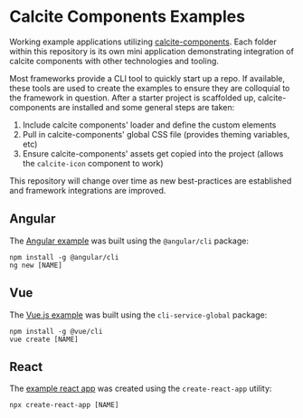 # Calcite Components Examples

Working example applications utilizing [calcite-components](https://github.com/Esri/calcite-components). Each folder within this repository is its own mini application demonstrating integration of calcite components with other technologies and tooling.

Most frameworks provide a CLI tool to quickly start up a repo. If available, these tools are used to create the examples to ensure they are colloquial to the framework in question. After a starter project is scaffolded up, calcite-components are installed and some general steps are taken:

1. Include calcite components' loader and define the custom elements
2. Pull in calcite-components' global CSS file (provides theming variables, etc)
3. Ensure calcite-components' assets get copied into the project (allows the `calcite-icon` component to work)

This repository will change over time as new best-practices are established and framework integrations are improved.

## Angular

The [Angular example](./angular/) was built using the `@angular/cli` package:

```
npm install -g @angular/cli
ng new [NAME]
```

## Vue

The [Vue.js example](./vue/) was built using the `cli-service-global` package:

```
npm install -g @vue/cli
vue create [NAME]
```

## React

The [example react app](./react/) was created using the `create-react-app` utility:

```
npx create-react-app [NAME]
```


